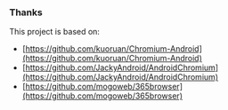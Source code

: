 ### Thanks

This project is based on:
- [https://github.com/kuoruan/Chromium-Android](https://github.com/kuoruan/Chromium-Android)
- [https://github.com/JackyAndroid/AndroidChromium](https://github.com/JackyAndroid/AndroidChromium)
- [https://github.com/mogoweb/365browser](https://github.com/mogoweb/365browser)

